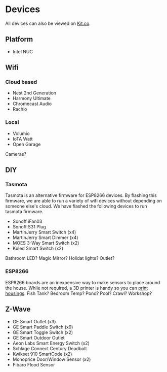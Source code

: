 # Devices

All devices can also be viewed on [Kit.co](https://kit.co/PureGeekery/smart-home).

## Platform
* Intel NUC

## Wifi

### Cloud based
* Nest 2nd Generation
* Harmony Ultimate
* Chromecast Audio
* Rachio

### Local
* Volumio
* IoTA Watt
* Open Garage

Cameras?

## DIY

### Tasmota
Tasmota is an alternative firmware for ESP8266 devices. By flashing this firmware, we are able to run a variety of wifi devices without depending on someone else's cloud. We have flashed the following devices to run tasmota firmware.
* Sonoff iFan03 
* Sonoff S31 Plug
* MartinJerry Smart Switch (x4)
* MartinJerry Smart Dimmer (x4)
* MOES 3-Way Smart Switch (x2)
* Kuled Smart Switch (x2)

Bathroom LED?
Magic Mirror?
Holidat lights?
Outlet?

### ESP8266
ESP8266 boards are an inexpensive way to make sensors to place around the house. While not required, a 3D printer is handy so you can [print housings](https://www.thingiverse.com/thing:2239142).
Fish Tank?
Bedroom Temp?
Pond?
Pool?
Crawl? 
Workshop?

## Z-Wave
* GE Smart Outlet (x3)
* GE Smart Paddle Switch (x9)
* GE Smart Toggle Switch (x2)
* GE Smart Outdoor Outlet
* Aeon Labs Smart Energy Switch (x2)
* Schlage Connect Century Deadbolt
* Kwikset 910 SmartCode (x2)
* Monoprice Door/Window Sensor (x2)
* Fibaro Flood Sensor